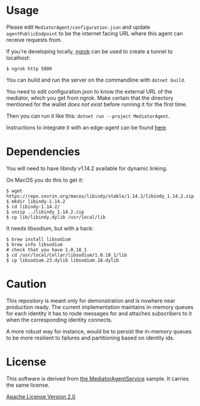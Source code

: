 # Usage

Please edit `MediatorAgent/configuration.json` and update `agentPublicEndpoint`
to be the internet facing URL where this agent can receive requests from.

If you're developing locally, [ngrok](https://ngrok.com/) can be used to
create a tunnel to localhost:

```
$ ngrok http 5000
```

You can build and run the server on the commandline with `dotnet build`.

You need to edit configuration.json to know the external URL of the mediator, which
you get from ngrok. Make certain that the directory mentioned for the
wallet *does not exist* before running it for the first time.

Then you can run it like this: `dotnet run --project MediatorAgent`.

Instructions to integrate it with an edge-agent can be found [here](Usage.md).

# Dependencies

You will need to have libindy v1.14.2 available for dynamic linking.

On MacOS you do this to get it:

```
$ wget https://repo.sovrin.org/macos/libindy/stable/1.14.2/libindy_1.14.2.zip
$ mkdir libindy-1.14.2
$ cd libindy-1.14.2/
$ unzip ../libindy_1.14.2.zip 
$ cp lib/libindy.dylib /usr/local/lib
```

It needs libsodium, but with a hack:

```
$ brew install libsodium
$ brew info libsodium
# check that you have 1.0.18_1
$ cd /usr/local/Cellar/libsodium/1.0.18_1/lib
$ cp libsodium.23.dylib libsodium.18.dylib
```

# Caution

This repository is meant only for demonstration and is nowhere
near production ready. The current implementation maintains
in-memory queues for each identity it has to route messages for
and attaches subscribers to it when the corresponding identity
connects.

A more robust way for instance, would be to persist the in-memory
queues to be more resilient to failures and partitioning
based on identity ids.


# License

This software is derived from [the
MediatorAgentService](https://github.com/hyperledger/aries-framework-dotnet/tree/master/samples/routing/MediatorAgentService)
sample. It carries the same license.

[Apache License Version 2.0](https://github.com/hyperledger/aries-cloudagent-python/blob/master/LICENSE)

